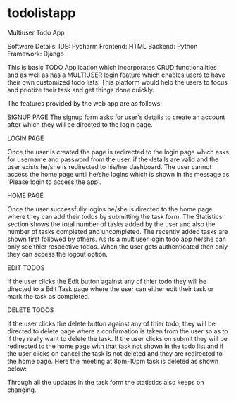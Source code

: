 # todolistapp
Multiuser Todo App 

Software Details:
IDE: Pycharm
Frontend: HTML
Backend: Python
Framework: Django


This is basic TODO Application which incorporates CRUD functionalities and as well as has a MULTIUSER login feature which enables users to have their own customized todo lists. This platform would help the users to focus and priotize their task and get things done quickly.

The features provided by the web app are as follows:


SIGNUP PAGE
The signup form asks for user's details to create an account after which they will be directed to the login page.


LOGIN PAGE

Once the user is created the page is redirected to the login page which asks for username and password from the user. if the details are valid and the user exists he/she is redirected to his/her dashboard. The user cannot access the home page until he/she logins which is shown in the message as 'Please login to access the app'.


HOME PAGE

Once the user successfully logins he/she is directed to the home page where they can add their todos by submitting the task form. The Statistics section shows the total number of tasks added by the user and also the number of tasks completed and uncompleted. The recently added tasks are shown first followed by others. As its a multiuser login todo app he/she can only see thier respective todos. When the user gets authenticated then only they can access the logout option.


EDIT TODOS

If the user clicks the Edit button against any of thier todo they will be directed to a Edit Task page where the user can either edit their task or mark the task as completed.



DELETE TODOS

If the user clicks the delete button against any of thier todo, they will be directed to delete page where a confirmation is taken from the user so as to if they really want to delete the task. If the user clicks on submit they will be redirected to the home page with that task not shown in the todo list and if the user clicks on cancel the task is not deleted and they are redirected to the home page.
Here the meeting at 8pm-10pm task is deleted as shown below:

Through all the updates in the task form the statistics also keeps on changing.




